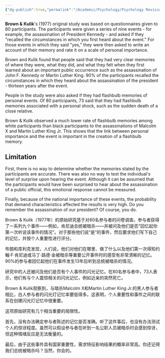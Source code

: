 ```yaml
---
{"dg-publish":true,"permalink":"/Academic/Psychology/Psychology Revision/Topics/Brown & Kulik(1977)/"}
---
```


**Brown &** **Kulik**'s (1977) original study was based on questionnaires given to 80 participants. The participants were given a series of nine events - for example, the assassination of President Kennedy - and asked if they "recalled the circumstances in which you first heard about the event." For those events in which they said "yes," they were then asked to write an account of their memory and rate it on a scale of personal importance.

Brown and Kulik found that people said that they had very clear memories of where they were, what they did, and what they felt when they first learned about an important public occurrence such as the assassination of John F. Kennedy or Martin Luther King. 90% of the participants recalled the circumstances in which they heard about the assassination of the president - thirteen years after the event. 

People in the study were also asked if they had flashbulb memories of personal events. Of 80 participants, 73 said that they had flashbulb memories associated with a personal shock, such as the sudden death of a close relative.

Brown & Kulik observed a much lower rate of flashbulb memories among white participants than black participants to the assassinations of Malcolm X and Martin Luther King Jr. This shows that the link between personal importance and the event is important in the creation of a flashbulb memory.

## Limitation
First, there is no way to determine whether the memories stated by the participants are accurate. There was also no way to test the individual's level of surprise upon hearing the event. Although it can be assumed that the participants would have been surprised to hear about the assassination of a public official, this emotional response cannot be measured.

Finally, because of the national importance of these events, the probability that demand characteristics affected the results is very high. Do you remember the assassination of our president? Of course, you do.

Brown & Kulik（1977年）的原始研究基于对80名参与者的问卷调查。参与者获得了一系列九个事件——例如，肯尼迪总统被暗杀——并被问及他们是否“回忆起你第一次听说该事件的情况”。对于那些他们说“是”的事件，然后要求他们写下自己的记忆，并按个人重要性进行评分。

布朗和库利克发现，人们说，他们对他们在哪里、做了什么以及他们第一次得知约翰·F·肯尼迪或马丁·路德·金被暗杀等重要公开事件时的感受有非常清晰的记忆。90%的参与者回忆起他们在事件发生13年后听到总统被暗杀的情况。

研究中的人还被问及他们是否有个人事件的闪光记忆。在80名参与者中，73人表示，他们有与个人震惊相关的闪光记忆，例如近亲的突然死亡。

Brown & Kulik观察到，与暗杀Malcolm X和Martin Luther King Jr.的黑人参与者相比，白人参与者的闪光灯记忆率要低得多。这表明，个人重要性和事件之间的联系在创建闪光灯记忆中很重要。

这项原始研究有几个相当重要的局限性。

首先，没有办法确定参与者陈述的记忆是否准确。听了这件事后，也没有办法测试个人的惊讶程度。虽然可以假设参与者在听到一名公职人员被暗杀时会感到惊讶，但这种情绪反应是无法衡量的。

最后，由于这些事件具有国家重要性，需求特征影响结果的概率非常高。你还记得我们总统被暗杀吗？当然，你会的。